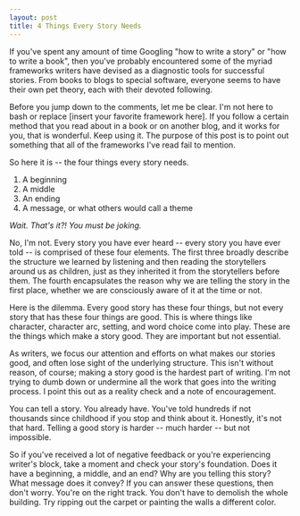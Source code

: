 ```yaml
---
layout: post
title: 4 Things Every Story Needs
---
```


If you've spent any amount of time Googling "how to write a story" or "how to write a book", then you've probably encountered some of the myriad frameworks writers have devised as a diagnostic tools for successful stories. From books to blogs to special software, everyone seems to have their own pet theory, each with their devoted following.

Before you jump down to the comments, let me be clear. I'm not here to bash or replace [insert your favorite framework here]. If you follow a certain method that you read about in a book or on another blog, and it works for you, that is wonderful. Keep using it. The purpose of this post is to point out something that all of the frameworks I've read fail to mention.

So here it is -- the four things every story needs.

1. A beginning
2. A middle
3. An ending
4. A message, or what others would call a theme

*Wait. That's it?! You must be joking.*

No, I'm not. Every story you have ever heard -- every story you have ever told -- is comprised of these four elements. The first three broadly describe the structure we learned by listening and then reading the storytellers around us as children, just as they inherited it from the storytellers before them. The fourth encapsulates the reason why we are telling the story in the first place, whether we are consciously aware of it at the time or not.

Here is the dilemma. Every good story has these four things, but not every story that has these four things are good. This is where things like character, character arc, setting, and word choice come into play. These are the things which make a story good. They are important but not essential.

As writers, we focus our attention and efforts on what makes our stories good, and often lose sight of the underlying structure. This isn't without reason, of course; making a story good is the hardest part of writing. I'm not trying to dumb down or undermine all the work that goes into the writing process. I point this out as a reality check and a note of encouragement.

You can tell a story. You already have. You've told hundreds if not thousands since childhood if you stop and think about it. Honestly, it's not that hard. Telling a good story is harder -- much harder -- but not impossible.

So if you've received a lot of negative feedback or you're experiencing writer's block, take a moment and check your story's foundation. Does it have a beginning, a middle, and an end? Why are you telling this story? What message does it convey? If you can answer these questions, then don't worry. You're on the right track. You don't have to demolish the whole building. Try ripping out the carpet or painting the walls a different color.